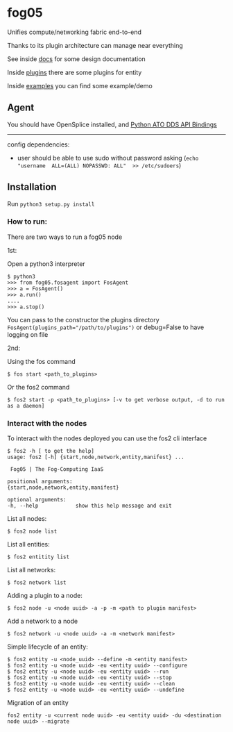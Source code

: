 # fog05


Unifies compute/networking fabric end-to-end

Thanks to its plugin architecture can manage near everything

See inside [docs](./docs) for some design documentation

Inside [plugins](./plugins) there are some plugins for entity

Inside [examples](./examples) you can find some example/demo



## Agent

You should have OpenSplice installed, and [Python ATO DDS API Bindings](https://github.com/atolab/dds-python)



---

config dependencies:

- user should be able to use sudo without password asking (`echo "username  ALL=(ALL) NOPASSWD: ALL"  >> /etc/sudoers`)

## Installation

Run `python3 setup.py install`


### How to run:


There are two ways to run a fog05 node

1st:

Open a python3 interpreter
    
    $ python3
    >>> from fog05.fosagent import FosAgent
    >>> a = FosAgent()
    >>> a.run()
    ....
    >>> a.stop()

You can pass to the constructor the plugins directory `FosAgent(plugins_path="/path/to/plugins")`
or debug=False to have logging on file

2nd:

Using the fos command
    
    $ fos start <path_to_plugins>
    
Or the fos2 command

    $ fos2 start -p <path_to_plugins> [-v to get verbose output, -d to run as a daemon]
    

### Interact with the nodes


To interact with the nodes deployed you can use the fos2 cli interface

    $ fos2 -h [ to get the help]
    usage: fos2 [-h] {start,node,network,entity,manifest} ...

     Fog05 | The Fog-Computing IaaS

    positional arguments:
    {start,node,network,entity,manifest}

    optional arguments:
    -h, --help            show this help message and exit
    
List all nodes:

    $ fos2 node list
    
List all entities:

    $ fos2 entitity list
    
List all networks:

    $ fos2 network list
    
Adding a plugin to a node:


    $ fos2 node -u <node uuid> -a -p -m <path to plugin manifest>

Add a network to a node

    $ fos2 network -u <node uuid> -a -m <network manifest>


Simple lifecycle of an entity:

    $ fos2 entity -u <node_uuid> --define -m <entity manifest>
    $ fos2 entity -u <node uuid> -eu <entity uuid> --configure
    $ fos2 entity -u <node uuid> -eu <entity uuid> --run
    $ fos2 entity -u <node uuid> -eu <entity uuid> --stop
    $ fos2 entity -u <node uuid> -eu <entity uuid> --clean
    $ fos2 entity -u <node uuid> -eu <entity uuid> --undefine
    
Migration of an entity

    fos2 entity -u <current node uuid> -eu <entity uuid> -du <destination node uuid> --migrate